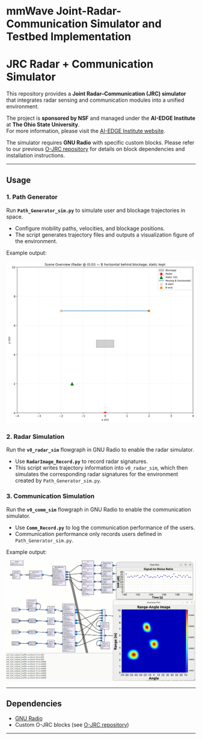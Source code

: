# mmWave Joint-Radar-Communication Simulator and Testbed Implementation
 
# JRC Radar + Communication Simulator

This repository provides a **Joint Radar–Communication (JRC) simulator** that integrates radar sensing and communication modules into a unified environment.

The project is **sponsored by NSF** and managed under the **AI-EDGE Institute** at **The Ohio State University**.  
For more information, please visit the [AI-EDGE Institute website](https://ai-edge.osu.edu).

The simulator requires **GNU Radio** with specific custom blocks. Please refer to our previous [O-JRC repository](https://github.com/mmWave-MIMO-Testbed/O-JRC) for details on block dependencies and installation instructions.

---

## Usage

### 1. Path Generator
Run **`Path_Generator_sim.py`** to simulate user and blockage trajectories in space.  
- Configure mobility paths, velocities, and blockage positions.  
- The script generates trajectory files and outputs a visualization figure of the environment.  

Example output:  

![Scene Overview](./scene_overview_simple_case.png)

### 2. Radar Simulation
Run the **`v0_radar_sim`** flowgraph in GNU Radio to enable the radar simulator.  
- Use **`RadarImage_Record.py`** to record radar signatures.  
- This script writes trajectory information into `v0_radar_sim`, which then simulates the corresponding radar signatures for the environment created by `Path_Generator_sim.py`.

### 3. Communication Simulation
Run the **`v0_comm_sim`** flowgraph in GNU Radio to enable the communication simulator.  
- Use **`Comm_Record.py`** to log the communication performance of the users.  
- Communication performance only records users defined in `Path_Generator_sim.py`.

Example output:  

![Radar and Communication Example](./radar_image_example.PNG)

---

## Dependencies
- [GNU Radio](https://www.gnuradio.org/)  
- Custom O-JRC blocks (see [O-JRC repository](https://github.com/OSU-OJRC))  

---
